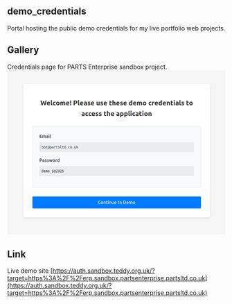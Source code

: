 ## demo_credentials
Portal hosting the public demo credentials for my live portfolio web projects.  


## Gallery
Credentials page for PARTS Enterprise sandbox project.
![Credentials page for PARTS Enterprise sandbox project.](demo-sandbox_partsenterprise_erp.png)


## Link
Live demo site
[https://auth.sandbox.teddy.org.uk/?target=https%3A%2F%2Ferp.sandbox.partsenterprise.partsltd.co.uk](https://auth.sandbox.teddy.org.uk/?target=https%3A%2F%2Ferp.sandbox.partsenterprise.partsltd.co.uk)